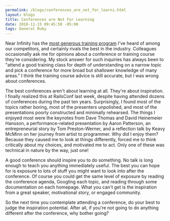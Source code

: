 ```yaml
--- 
permalink: /blogs/conferences_are_not_for_learni.html
layout: blogs
title: Conferences are Not For Learning
date: 2010-11-15 09:45:50 -05:00
tags: General Ruby
---
```

 Near Infinity has the [most generous training program](http://www.nearinfinity.com/home/currentopenings.html "Awesome Training Program") I've heard of among our competitors, and certainly rivals the best in the industry. Colleagues occasionally ask me for opinions about a conference or training course they're considering. My stock answer for such inquiries has always been to "attend a good training class for depth of understanding on a narrow topic and pick a conference for more broad but shallower knowledge of many areas." I think the training course advice is still accurate, but I was wrong about conferences.

The best conferences aren't about learning at all. They're about inspiration. I finally realized this at RailsConf last week, despite having attended dozens of conferences during the past ten years. Surprisingly, I found most of the topics rather boring, most of the presenters unpolished, and most of the presentations poorly constructed and minimally rehearsed. The things I enjoyed most were the keynotes from Dave Thomas and David Heinemeier Hansson, a performance-related presentation by Aaron Patterson, an entrepreneurial story by Tom Preston-Werner, and a reflection talk by Keavy McMinn on her journey from artist to programmer. Why did I enjoy them? Because they caused me to look at things differently, forced me to think critically about my choices, and motivated me to act. Only one of these was technical in nature by the way, just one! 

A good conference should inspire you to do something. No talk is long enough to teach you anything immediately useful. The best you can hope for is exposure to lots of stuff you might want to look into after the conference. Of course you could get the same level of exposure by reading the conference agenda, Googling each topic, and reading through some documentation on each homepage. What you can't get is the inspiration from a great speaker, motivational story, or engaged community. 

So the next time you contemplate attending a conference, do your best to judge the inspiration potential. After all, if you're not going to do anything different after the conference, why bother going? 
